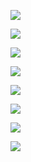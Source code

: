 <a href="https://github.com/lyfe00011/whatsapp-bot-md/wiki/Greetings"><img src="https://img.shields.io/badge/Greetings-brightgreen?style=for-the-badge&logo=appveyor%22"/></a>

<a href="https://github.com/lyfe00011/whatsapp-bot-md/wiki/antifake"><img src="https://img.shields.io/badge/Antifake-yellow?style=for-the-badge&logo=appveyor%22"/></a>

<a href="https://github.com/lyfe00011/whatsapp-bot-md/wiki/mention_example"><img src="https://img.shields.io/badge/Mention-9cf?style=for-the-badge&logo=appveyor%22"/></a>

<a href="https://github.com/lyfe00011/whatsapp-bot-md/wiki/prefix"><img src="https://img.shields.io/badge/Prefix-red?style=for-the-badge&logo=appveyor%22"/></a>

<a href="https://github.com/lyfe00011/whatsapp-bot-md/wiki/alive"><img src="https://img.shields.io/badge/Alive-blue?style=for-the-badge&logo=appveyor%22"/></a>

<a href="https://github.com/lyfe00011/whatsapp-bot-md/wiki/sticker_pack_name"><img src="https://img.shields.io/badge/Sticker Pack-grey?style=for-the-badge&logo=appveyor%22"/></a>

<a href="https://github.com/lyfe00011/whatsapp-bot-md/wiki/plugins"><img src="https://img.shields.io/badge/Plugins-violet?style=for-the-badge&logo=appveyor%22"/></a>

<a href="https://github.com/lyfe00011/whatsapp-bot-md/wiki/vote"><img src="https://img.shields.io/badge/vote-orange?style=for-the-badge&logo=appveyor%22"/></a>
